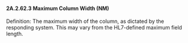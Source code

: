 #### 2A.2.62.3 Maximum Column Width (NM)

Definition: The maximum width of the column, as dictated by the responding system. This may vary from the HL7-defined maximum field length.
